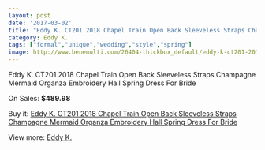 ```yaml
---
layout: post
date: '2017-03-02'
title: "Eddy K. CT201 2018 Chapel Train Open Back Sleeveless Straps Champagne Mermaid Organza Embroidery Hall Spring Dress For Bride"
category: Eddy K.
tags: ["formal","unique","wedding","style","spring"]
image: http://www.benemulti.com/26404-thickbox_default/eddy-k-ct201-2018-chapel-train-open-back-sleeveless-straps-champagne-mermaid-organza-embroidery-hall-spring-dress-for-bride.jpg
---
```

Eddy K. CT201 2018 Chapel Train Open Back Sleeveless Straps Champagne Mermaid Organza Embroidery Hall Spring Dress For Bride

On Sales: **$489.98**
<a href="https://www.benemulti.com/en/eddy-k/10443-eddy-k-ct201-2018-chapel-train-open-back-sleeveless-straps-champagne-mermaid-organza-embroidery-hall-spring-dress-for-bride.html"><amp-img layout="responsive" width="600" height="600" src="//www.benemulti.com/26404-thickbox_default/eddy-k-ct201-2018-chapel-train-open-back-sleeveless-straps-champagne-mermaid-organza-embroidery-hall-spring-dress-for-bride.jpg" alt="Eddy K. CT201 2018 Chapel Train Open Back Sleeveless Straps Champagne Mermaid Organza Embroidery Hall Spring Dress For Bride 0" /></a>
<a href="https://www.benemulti.com/en/eddy-k/10443-eddy-k-ct201-2018-chapel-train-open-back-sleeveless-straps-champagne-mermaid-organza-embroidery-hall-spring-dress-for-bride.html"><amp-img layout="responsive" width="600" height="600" src="//www.benemulti.com/26407-thickbox_default/eddy-k-ct201-2018-chapel-train-open-back-sleeveless-straps-champagne-mermaid-organza-embroidery-hall-spring-dress-for-bride.jpg" alt="Eddy K. CT201 2018 Chapel Train Open Back Sleeveless Straps Champagne Mermaid Organza Embroidery Hall Spring Dress For Bride 1" /></a>
<a href="https://www.benemulti.com/en/eddy-k/10443-eddy-k-ct201-2018-chapel-train-open-back-sleeveless-straps-champagne-mermaid-organza-embroidery-hall-spring-dress-for-bride.html"><amp-img layout="responsive" width="600" height="600" src="//www.benemulti.com/26406-thickbox_default/eddy-k-ct201-2018-chapel-train-open-back-sleeveless-straps-champagne-mermaid-organza-embroidery-hall-spring-dress-for-bride.jpg" alt="Eddy K. CT201 2018 Chapel Train Open Back Sleeveless Straps Champagne Mermaid Organza Embroidery Hall Spring Dress For Bride 2" /></a>
<a href="https://www.benemulti.com/en/eddy-k/10443-eddy-k-ct201-2018-chapel-train-open-back-sleeveless-straps-champagne-mermaid-organza-embroidery-hall-spring-dress-for-bride.html"><amp-img layout="responsive" width="600" height="600" src="//www.benemulti.com/26405-thickbox_default/eddy-k-ct201-2018-chapel-train-open-back-sleeveless-straps-champagne-mermaid-organza-embroidery-hall-spring-dress-for-bride.jpg" alt="Eddy K. CT201 2018 Chapel Train Open Back Sleeveless Straps Champagne Mermaid Organza Embroidery Hall Spring Dress For Bride 3" /></a>

Buy it: [Eddy K. CT201 2018 Chapel Train Open Back Sleeveless Straps Champagne Mermaid Organza Embroidery Hall Spring Dress For Bride](https://www.benemulti.com/en/eddy-k/10443-eddy-k-ct201-2018-chapel-train-open-back-sleeveless-straps-champagne-mermaid-organza-embroidery-hall-spring-dress-for-bride.html "Eddy K. CT201 2018 Chapel Train Open Back Sleeveless Straps Champagne Mermaid Organza Embroidery Hall Spring Dress For Bride")

View more: [Eddy K.](https://www.benemulti.com/en/23-eddy-k "Eddy K.")